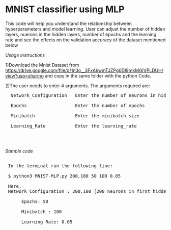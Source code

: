 # MNIST classifier using MLP # 
This code will help you understand the relationship between hyperparameters and model learning. User can adjust the number of hidden layers, nuerons in the hidden layers, number of epochs and the learning rate and see the effects on the validation accuracy of the dataset mentioned below 

*Usage instructions* <br>

1)Download the Mnist Dataset from https://drive.google.com/file/d/1n3o__3FxAkwmTJZPg0Dl9mkMGlVPLDUH/view?usp=sharing and copy in the same folder with the python Code.

2)The user needs to enter 4 arguments. The arguments required are:
<pre>
  Network_Configuration   Enter the number of neurons in hidden each layer astuple {Seperated by comma} <br>
  Epochs                  Enter the number of epochs <br>
  Minibatch               Enter the minibatch size<br>
  Learning_Rate           Enter the learning_rate<br>
  
 </pre>
  *Sample code*
<pre>  
 In the terminal run the following line:

 $ python3 MNIST-MLP.py 200,100 50 100 0.05
 
 Here,<br> Network_Configuration : 200,100 [200 neurons in first hidden layer and 100 neurons in the second hidden layer]<br>
      Epochs: 50<br>
      Minibatch : 100<br>
      Learning Rate: 0.05<br>
 </pre>
 
  
  
  




 
 
 
